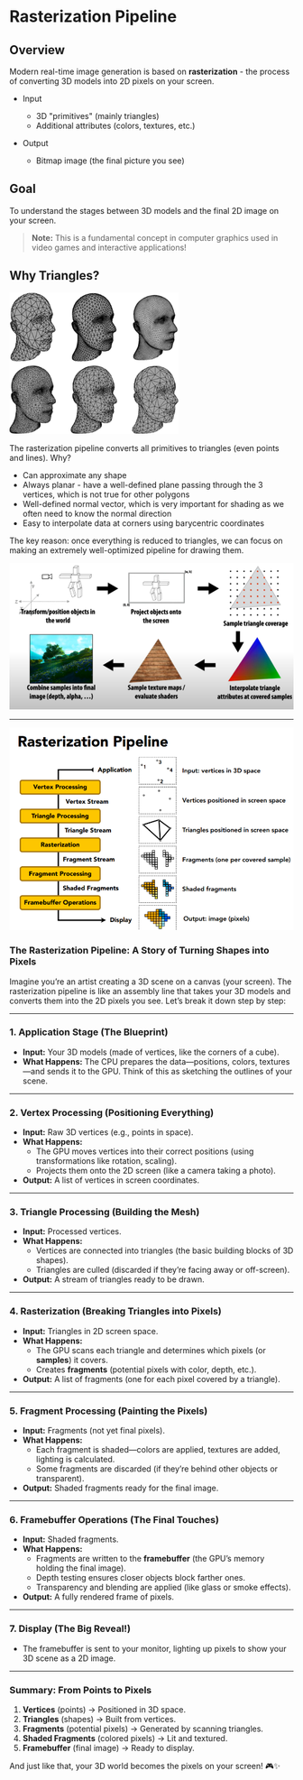 # Rasterization Pipeline

## Overview
Modern real-time image generation is based on **rasterization** - the process of converting 3D models into 2D pixels on your screen.

- Input
    - 3D "primitives" (mainly triangles)
    - Additional attributes (colors, textures, etc.)

- Output
    - Bitmap image (the final picture you see)

## Goal
To understand the stages between 3D models and the final 2D image on your screen.

> **Note:** This is a fundamental concept in computer graphics used in video games and interactive applications!

## Why Triangles?

![traingles](./Assets/traingles.png)

The rasterization pipeline converts all primitives to triangles (even points and lines). Why?
- Can approximate any shape
- Always planar - have a well-defined plane passing through the 3 vertices, which is not true for other polygons
- Well-defined normal vector, which is very important for shading as we often need to know the normal direction
- Easy to interpolate data at corners using barycentric coordinates

The key reason: once everything is reduced to triangles, we can focus on making an extremely well-optimized pipeline for drawing them.

![img](./Assets/graphpipeline.png)

----

![img](./Assets/rasterization.png)

### **The Rasterization Pipeline: A Story of Turning Shapes into Pixels**  

Imagine you’re an artist creating a 3D scene on a canvas (your screen). The rasterization pipeline is like an assembly line that takes your 3D models and converts them into the 2D pixels you see. Let’s break it down step by step:  

---

### **1. Application Stage (The Blueprint)**  
- **Input:** Your 3D models (made of vertices, like the corners of a cube).  
- **What Happens:** The CPU prepares the data—positions, colors, textures—and sends it to the GPU. Think of this as sketching the outlines of your scene.  

---

### **2. Vertex Processing (Positioning Everything)**  
- **Input:** Raw 3D vertices (e.g., points in space).  
- **What Happens:**  
  - The GPU moves vertices into their correct positions (using transformations like rotation, scaling).  
  - Projects them onto the 2D screen (like a camera taking a photo).  
- **Output:** A list of vertices in screen coordinates.  

---

### **3. Triangle Processing (Building the Mesh)**  
- **Input:** Processed vertices.  
- **What Happens:**  
  - Vertices are connected into triangles (the basic building blocks of 3D shapes).  
  - Triangles are culled (discarded if they’re facing away or off-screen).  
- **Output:** A stream of triangles ready to be drawn.  

---

### **4. Rasterization (Breaking Triangles into Pixels)**  
- **Input:** Triangles in 2D screen space.  
- **What Happens:**  
  - The GPU scans each triangle and determines which pixels (or **samples**) it covers.  
  - Creates **fragments** (potential pixels with color, depth, etc.).  
- **Output:** A list of fragments (one for each pixel covered by a triangle).  

---

### **5. Fragment Processing (Painting the Pixels)**  
- **Input:** Fragments (not yet final pixels).  
- **What Happens:**  
  - Each fragment is shaded—colors are applied, textures are added, lighting is calculated.  
  - Some fragments are discarded (if they’re behind other objects or transparent).  
- **Output:** Shaded fragments ready for the final image.  

---

### **6. Framebuffer Operations (The Final Touches)**  
- **Input:** Shaded fragments.  
- **What Happens:**  
  - Fragments are written to the **framebuffer** (the GPU’s memory holding the final image).  
  - Depth testing ensures closer objects block farther ones.  
  - Transparency and blending are applied (like glass or smoke effects).  
- **Output:** A fully rendered frame of pixels.  

---

### **7. Display (The Big Reveal!)**  
- The framebuffer is sent to your monitor, lighting up pixels to show your 3D scene as a 2D image.  

---

### **Summary: From Points to Pixels**  
1. **Vertices** (points) → Positioned in 3D space.  
2. **Triangles** (shapes) → Built from vertices.  
3. **Fragments** (potential pixels) → Generated by scanning triangles.  
4. **Shaded Fragments** (colored pixels) → Lit and textured.  
5. **Framebuffer** (final image) → Ready to display.  

And just like that, your 3D world becomes the pixels on your screen! 🎮✨